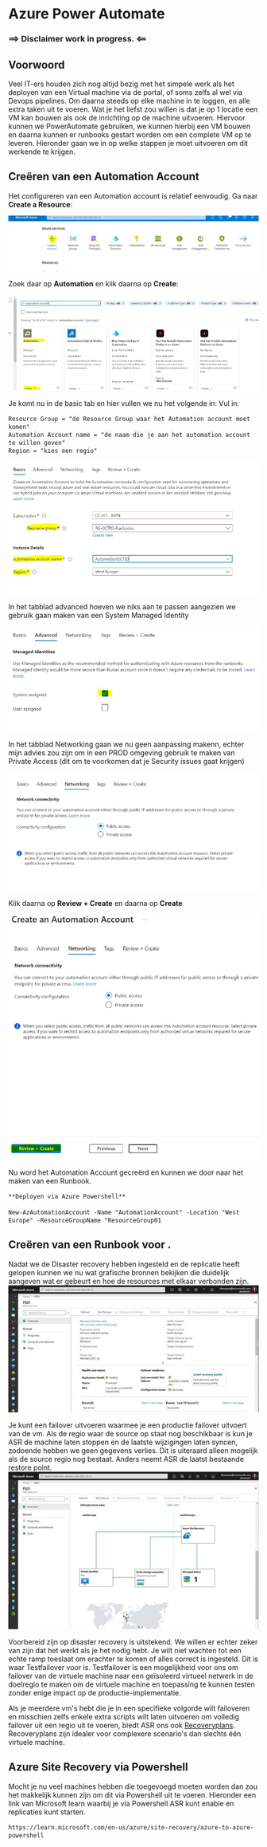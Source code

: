 # Azure Power Automate 

### ==> Disclaimer work in progress. <==

## Voorwoord

Veel IT-ers houden zich nog altijd bezig met het simpele werk als het deployen van een Virtual machine via de portal, of soms zelfs al wel via Devops pipelines. Om daarna steeds op elke machine in te loggen, en alle extra taken uit te voeren.
Wat je het liefst zou willen is dat je op 1 locatie een VM kan bouwen als ook de inrichting op de machine uitvoeren.
Hiervoor kunnen we PowerAutomate gebruiken, we kunnen hierbij een VM bouwen en daarna kunnen er runbooks gestart worden om een complete VM op te leveren. Hieronder gaan we in op welke stappen je moet uitvoeren om dit werkende te krijgen.


## Creëren van een Automation Account

Het configureren van een Automation account is relatief eenvoudig.
Ga naar **Create a Resource**:

![Image](./../Images/Powerautomate/CreateResource.JPG)

Zoek daar op **Automation** en klik daarna op **Create**:

![Image](./../Images/Powerautomate/AutomationAccountCreate.JPG)

Je komt nu in de basic tab en hier vullen we nu het volgende in:
Vul in: 
~~~
Resource Group = "de Resource Group waar het Automation account moet komen"
Automation Account name = "de naam die je aan het automation account te willen geven"
Region = "kies een regio"
~~~

![Image](./../Images/Powerautomate/BasicAutomation.JPG)

In het tabblad advanced hoeven we niks aan te passen aangezien we gebruik gaan maken van een System Managed Identity

![Image](./../Images/Powerautomate/AdvancedAutomation.jpg)

In het tabblad Networking gaan we nu geen aanpassing makenn, echter mijn advies zou zijn om in een PROD omgeving gebruik te maken van Private Access (dit om te voorkomen dat je Security issues gaat krijgen)

![Image](./../Images/Powerautomate/NetworkingAutomation.jpg)

Klik daarna op **Review + Create** en daarna op **Create**

![Image](./../Images/Powerautomate/ReviewAutomation.JPG)

Nu word het Automation Account gecreërd en kunnen we door naar het maken van een Runbook.

~~~
**Deployen via Azure Powershell**

New-AzAutomationAccount -Name "AutomationAccount" -Location "West Europe" -ResourceGroupName "ResourceGroup01
~~~


## Creëren van een Runbook voor .

Nadat we de Disaster recovery hebben ingesteld en de replicatie heeft gelopen kunnen we nu wat grafische bronnen bekijken die duidelijk aangeven wat er gebeurt en hoe de resources met elkaar verbonden zijn.
![Image](./../Images/DisasterRecovery/replication1.jpg)

Je kunt een failover uitvoeren waarmee je een productie failover uitvoert van de vm. Als de regio waar de source op staat nog beschikbaar is kun je ASR de machine laten stoppen en de laatste wijzigingen laten syncen, zodoende hebben we geen gegevens verlies.
Dit is uiteraard alleen mogelijk als de source regio nog bestaat. Anders neemt ASR de laatst bestaande restore point.
![Image](./../Images/DisasterRecovery/restorepoint.jpg)

Voorbereid zijn op disaster recovery is uitstekend. We willen er echter zeker van zijn dat het werkt als je het nodig hebt. Je wilt niet wachten tot een echte ramp toeslaat om erachter te komen of alles correct is ingesteld. Dit is waar Testfailover voor is. Testfailover is een mogelijkheid voor ons om failover van de virtuele machine naar een geïsoleerd virtueel netwerk in de doelregio te maken om de virtuele machine en toepassing te kunnen testen zonder enige impact op de productie-implementatie.‎

‎Als je meerdere vm's hebt die je in een specifieke volgorde wilt failoveren en misschien zelfs enkele extra scripts wilt laten uitvoeren om volledig failover uit een regio uit te voeren, biedt ASR ons ook [Recoveryplans](https://docs.microsoft.com/en-us/azure/site-recovery/recovery-plan-overview?WT.mc_id=itopstalk-blog-thmaure). Recoveryplans zijn idealer voor complexere scenario's dan slechts één virtuele machine.‎


## Azure Site Recovery via Powershell

Mocht je nu veel machines hebben die toegevoegd moeten worden dan zou het makkelijk kunnen zijn om dit via Powershell uit te voeren.
Hieronder een link van Microsoft learn waarbij je via Powershell ASR kunt enable en replicaties kunt starten.

~~~
https://learn.microsoft.com/en-us/azure/site-recovery/azure-to-azure-powershell
~~~
